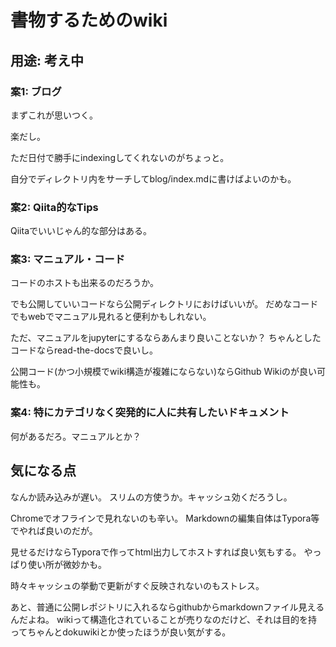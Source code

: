 # 書物するためのwiki



## 用途: 考え中

### 案1: ブログ

まずこれが思いつく。

楽だし。

ただ日付で勝手にindexingしてくれないのがちょっと。

自分でディレクトリ内をサーチしてblog/index.mdに書けばよいのかも。



### 案2: Qiita的なTips

Qiitaでいいじゃん的な部分はある。



### 案3: マニュアル・コード

コードのホストも出来るのだろうか。

でも公開していいコードなら公開ディレクトリにおけばいいが。
だめなコードでもwebでマニュアル見れると便利かもしれない。

ただ、マニュアルをjupyterにするならあんまり良いことないか？
ちゃんとしたコードならread-the-docsで良いし。

公開コード(かつ小規模でwiki構造が複雑にならない)ならGithub Wikiのが良い可能性も。



### 案4: 特にカテゴリなく突発的に人に共有したいドキュメント

何があるだろ。マニュアルとか？


## 気になる点

なんか読み込みが遅い。
スリムの方使うか。キャッシュ効くだろうし。

Chromeでオフラインで見れないのも辛い。
Markdownの編集自体はTypora等でやれば良いのだが。

見せるだけならTyporaで作ってhtml出力してホストすれば良い気もする。
やっぱり使い所が微妙かも。

時々キャッシュの挙動で更新がすぐ反映されないのもストレス。

あと、普通に公開レポジトリに入れるならgithubからmarkdownファイル見えるんだよね。
wikiって構造化されていることが売りなのだけど、それは目的を持ってちゃんとdokuwikiとか使ったほうが良い気がする。
